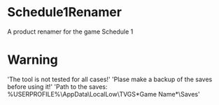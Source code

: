# Schedule1Renamer
A product renamer for the game Schedule 1

# Warning
'The tool is not tested for all cases!'
'Plase make a backup of the saves before using it!'
'Path to the saves: %USERPROFILE%\AppData\LocalLow\TVGS\*Game Name*\Saves'